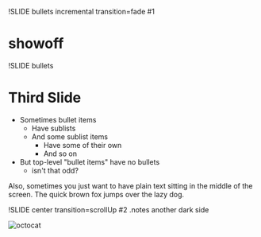 !SLIDE bullets incremental transition=fade #1

# showoff #

!SLIDE bullets
# Third Slide

* Sometimes bullet items
  * Have sublists
  * And some sublist items
    * Have some of their own
    * And so on
* But top-level "bullet items" have no bullets
  * isn't that odd?

Also, sometimes you just want to have plain text sitting in the middle
of the screen. The quick brown fox jumps over the lazy dog.

!SLIDE center transition=scrollUp #2
.notes another dark side

![octocat](octocat.png)
